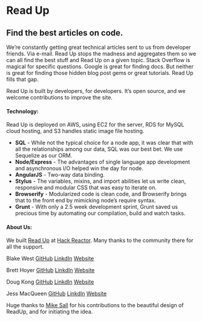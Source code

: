 # Read Up

## Find the best articles on code.

We’re constantly getting great technical articles sent to us from developer friends. Via e-mail. Read Up stops the madness and aggregates them so we can all find the best stuff and Read Up on a given topic. Stack Overflow is magical for specific questions. Google is great for finding docs. But neither is great for finding those hidden blog post gems or great tutorials. Read Up fills that gap.

Read Up is built by developers, for developers. It’s open source, and we welcome contributions to improve the site.


#### Technology:
   Read Up is deployed on AWS, using EC2 for the server, RDS for MySQL cloud hosting, and S3 handles static image file hosting.

- **SQL** - While not the typical choice for a node app, it was clear that with all the relationships among our data, SQL was our best bet. We use Sequelize as our ORM.
- **Node/Express** - The advantages of single language app development and asynchronous I/O helped win the day for node. 
- **AngularJS** -  Two-way data binding.
- **Stylus** - The variables, mixins, and import abilities let us write clean, responsive and modular CSS that was easy to iterate on.
- **Browserify** - Modularized code is clean code, and Browserify brings that to the front end by mimicking node’s require syntax. 
- **Grunt** - With only a 2.5 week development sprint, Grunt saved us precious time by automating our compilation, build and watch tasks. 

#### About Us:
We built [Read Up](readup.co) at [Hack Reactor](http://hackreactor.com/). Many thanks to the community there for all the support.

Blake West
[GitHub](https://github.com/bwest87) [LinkdIn](www.linkedin.com/in/blakewest87) [Website](http://sympatheticvibration.com/)

Brett Hoyer
[GitHub](https://github.com/BrettHoyer) [LinkdIn](http://www.linkedin.com/in/bretthoyer) [Website](http://thehoyer.com/)

Doug Kong
[GitHub](https://github.com/DougKong) [LinkdIn](www.linkedin.com/in/dougkong) [Website](http://dougkong.com/)

Jess MacQueen
[GitHub](https://github.com/macqueen) [LinkdIn](http://www.linkedin.com/in/jessmacqueen) [Website](http://jessmacqueen.com/)

Huge thanks to [Mike Sall](http://sall.co/) for his contributions to the beautiful design of ReadUp, and for initiating the idea. 
